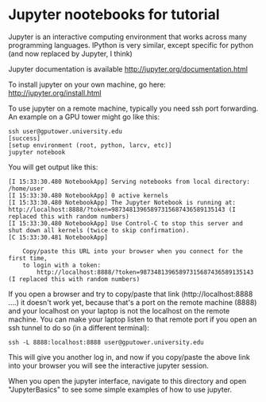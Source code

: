 # Jupyter nootebooks for tutorial

Jupyter is an interactive computing environment that works across many programming languages.  IPython is very similar, except specific for python (and now replaced by Jupyter, I think)

Jupyter documentation is available http://jupyter.org/documentation.html

To install jupyter on your own machine, go here: http://jupyter.org/install.html

To use jupyter on a remote machine, typically you need ssh port forwarding.  An example on a GPU tower might go like this:

```
ssh user@gputower.university.edu
[success]
[setup environment (root, python, larcv, etc)]
jupyter notebook
```

You will get output like this:
```
[I 15:33:30.480 NotebookApp] Serving notebooks from local directory: /home/user
[I 15:33:30.480 NotebookApp] 0 active kernels 
[I 15:33:30.480 NotebookApp] The Jupyter Notebook is running at: http://localhost:8888/?token=98734813965897315687436589135143 (I replaced this with random numbers)
[I 15:33:30.480 NotebookApp] Use Control-C to stop this server and shut down all kernels (twice to skip confirmation).
[C 15:33:30.481 NotebookApp] 
    
    Copy/paste this URL into your browser when you connect for the first time,
    to login with a token:
        http://localhost:8888/?token=98734813965897315687436589135143 (I replaced this with random numbers)
```

If you open a browser and try to copy/paste that link (http://localhost:8888 ....) it doesn't work yet, because that's a port on the remote machine (8888) and your localhost on your laptop is not the localhost on the remote machine.  You can make your laptop listen to that remote port if you open an ssh tunnel to do so (in a different terminal):
```
ssh -L 8888:localhost:8888 user@gputower.university.edu
```
This will give you another log in, and now if you copy/paste the above link into your browser you will see the interactive jupyter session.

When you open the jupyter interface, navigate to this directory and open "JupyterBasics" to see some simple examples of how to use jupyter.
